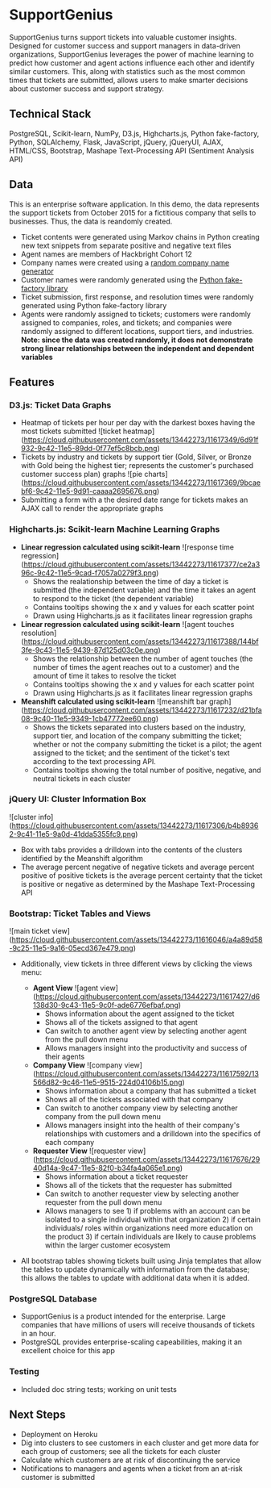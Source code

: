 # SupportGenius

SupportGenius turns support tickets into valuable customer insights. Designed for customer success and support managers in data-driven organizations, SupportGenius leverages the power of machine learning to predict how customer and agent actions influence each other and identify similar customers. This, along with statistics such as the most common times that tickets are submitted, allows users to make smarter decisions about customer success and support strategy.  

## Technical Stack
PostgreSQL, Scikit-learn, NumPy, D3.js, Highcharts.js, Python fake-factory, Python, SQLAlchemy, Flask, JavaScript, jQuery, jQueryUI, AJAX, HTML/CSS, Bootstrap, Mashape Text-Processing API (Sentiment Analysis API)
 
## Data
This is an enterprise software application. In this demo, the data represents the support tickets from October 2015 for a fictitious company that sells to businesses. Thus, the data is reandomly created.
- Ticket contents were generated using Markov chains in Python creating new text snippets from separate positive and negative text files
- Agent names are members of Hackbright Cohort 12
- Company names were created using a [random company name generator](http://online-generator.com/name-generator/company-name-generator.php)
- Customer names were randomly generated using the [Python fake-factory library](https://pypi.python.org/pypi/fake-factory)
- Ticket submission, first response, and resolution times were randomly generated using Python fake-factory library 
- Agents were randomly assigned to tickets; customers were randomly assigned to companies, roles, and tickets; and companies were randomly assigned to different locations, support tiers, and industries. 
**Note: since the data was created randomly, it does not demonstrate strong linear relationships between the independent and dependent variables**


## Features
### D3.js: Ticket Data Graphs
- Heatmap of tickets per hour per day with the darkest boxes having the most tickets submitted
![ticket heatmap]
(https://cloud.githubusercontent.com/assets/13442273/11617349/6d91f932-9c42-11e5-89dd-0f77ef5c8bcb.png)
- Tickets by industry and tickets by support tier (Gold, Silver, or Bronze with Gold being the highest tier; represents the customer's purchased customer success plan) graphs 
![pie charts]
(https://cloud.githubusercontent.com/assets/13442273/11617369/9bcaebf6-9c42-11e5-9d91-caaaa2695676.png)
- Submitting a form with a the desired date range for tickets makes an AJAX call to render the appropriate graphs

### Highcharts.js: Scikit-learn Machine Learning Graphs
-  **Linear regression calculated using scikit-learn**
![response time regression]
(https://cloud.githubusercontent.com/assets/13442273/11617377/ce2a396c-9c42-11e5-9cad-f7057a0279f3.png)
    * Shows the realationship between the time of day a ticket is submitted (the independent variable) and the time it takes an agent to respond to the ticket (the dependent variable)
    * Contains tooltips showing the x and y values for each scatter point
    * Drawn using Highcharts.js as it facilitates linear regression graphs
- **Linear regression calculated using scikit-learn**
![agent touches resolution]
(https://cloud.githubusercontent.com/assets/13442273/11617388/144bf3fe-9c43-11e5-9439-87d125d03c0e.png)
    * Shows the relationship between the number of agent touches (the number of times the agent reaches out to a customer) and the amount of time it takes to resolve the ticket
    * Contains tooltips showing the x and y values for each scatter point
    * Drawn using Highcharts.js as it facilitates linear regression graphs
- **Meanshift calculated using scikit-learn**
![meanshift bar graph]
(https://cloud.githubusercontent.com/assets/13442273/11617232/d21bfa08-9c40-11e5-9349-1cb47772ee60.png)
    * Shows the tickets separated into clusters based on the industry, support tier, and location of the company submitting the ticket; whether or not the company submitting the ticket is a pilot; the agent assigned to the ticket; and the sentiment of the ticket's text according to the text processing API.
    * Contains tooltips showing the total number of positive, negative, and neutral tickets in each cluster

### jQuery UI: Cluster Information Box
![cluster info]
(https://cloud.githubusercontent.com/assets/13442273/11617306/b4b89362-9c41-11e5-9a0d-41dda5355fc9.png)
- Box with tabs provides a drilldown into the contents of the clusters identified by the Meanshift algorithm
- The average percent negative of negative tickets and average percent positive of positive tickets is the average percent certainty that the ticket is positive or negative as determined by the Mashape Text-Processing API

### Bootstrap: Ticket Tables and Views
![main ticket view]
(https://cloud.githubusercontent.com/assets/13442273/11616046/a4a89d58-9c25-11e5-9a16-05ecd367e479.png)
- Additionally, view tickets in three different views by clicking the views menu:
    * **Agent View**
    ![agent view]
    (https://cloud.githubusercontent.com/assets/13442273/11617427/d6138d30-9c43-11e5-9c0f-ade6776efbaf.png)
        * Shows information about the agent assigned to the ticket
        * Shows all of the tickets assigned to that agent 
        * Can switch to another agent view by selecting another agent from the pull down menu
        * Allows managers insight into the productivity and success of their agents
    * **Company View**
    ![company view]
    (https://cloud.githubusercontent.com/assets/13442273/11617592/13566d82-9c46-11e5-9515-224d04106b15.png)
        * Shows information about a company that has submitted a ticket 
        * Shows all of the tickets associated with that company
        * Can switch to another company view by selecting another company from the pull down menu
        * Allows managers insight into the health of their company's relationships with customers and a drilldown into the specifics of each company
    * **Requester View**
    ![requester view]
    (https://cloud.githubusercontent.com/assets/13442273/11617676/2940d14a-9c47-11e5-82f0-b34fa4a065e1.png)
        * Shows information about a ticket requester
        * Shows all of the tickets that the requester has submitted
        * Can switch to another requester view by selecting another requester from the pull down menu
        * Allows managers to see 1) if problems with an account can be isolated to a single individual within that organization 2) if certain individuals/ roles within organizations need more education on the product 3) if certain individuals are likely to cause problems within the larger customer ecosystem
    
- All bootstrap tables showing tickets built using Jinja templates that allow the tables to update dynamically with information from the database; this allows the tables to update with additional data when it is added. 

### PostgreSQL Database
- SupportGenius is a product intended for the enterprise. Large companies that have millions of users will receive thousands of tickets in an hour. 
- PostgreSQL provides enterprise-scaling capeabilities, making it an excellent choice for this app

### Testing
- Included doc string tests; working on unit tests

## Next Steps
- Deployment on Heroku
- Dig into clusters to see customers in each cluster and get more data for each group of customers; see all the tickets for each cluster
- Calculate which customers are at risk of discontinuing the service
- Notifications to managers and agents when a ticket from an at-risk customer is submitted

